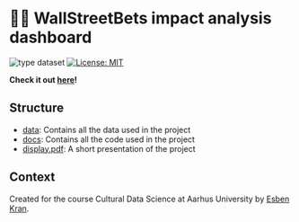 # 💎🙌 WallStreetBets impact analysis dashboard

![type dataset](https://img.shields.io/badge/type-app-topaz) [![License: MIT](https://img.shields.io/badge/License-MIT-yellow.svg)](https://opensource.org/licenses/MIT)

**Check it out [here](https://kran.ai/wsb)!**

## Structure

- [data](https://github.com/esbenkc/WSB-Impact/tree/main/data): Contains all the data used in the project
- [docs](https://github.com/esbenkc/WSB-Impact/tree/main/docs): Contains all the code used in the project
- [display.pdf](https://github.com/esbenkc/WSB-Impact/blob/main/display.pdf): A short presentation of the project

## Context

Created for the course Cultural Data Science at Aarhus University by [Esben Kran](https://kran.ai).
